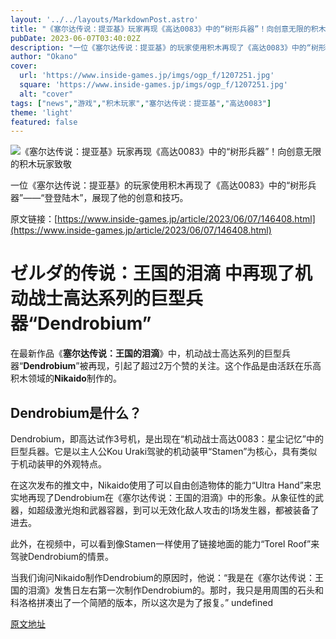 ```yaml
---
layout: '../../layouts/MarkdownPost.astro'
title: "《塞尔达传说：提亚基》玩家再现《高达0083》中的“树形兵器”！向创意无限的积木玩家致敬"
pubDate: 2023-06-07T03:40:02Z
description: "一位《塞尔达传说：提亚基》的玩家使用积木再现了《高达0083》中的“树形兵器”——“登登陆木”，展现了他的创意和技巧。"
author: "Okano"
cover:
  url: 'https://www.inside-games.jp/imgs/ogp_f/1207251.jpg'
  square: 'https://www.inside-games.jp/imgs/ogp_f/1207251.jpg'
  alt: "cover"
tags: ["news","游戏","积木玩家","塞尔达传说：提亚基","高达0083"]
theme: 'light'
featured: false
---
```


![《塞尔达传说：提亚基》玩家再现《高达0083》中的“树形兵器”！向创意无限的积木玩家致敬](https://www.inside-games.jp/imgs/ogp_f/1207251.jpg)

一位《塞尔达传说：提亚基》的玩家使用积木再现了《高达0083》中的“树形兵器”——“登登陆木”，展现了他的创意和技巧。

原文链接：[https://www.inside-games.jp/article/2023/06/07/146408.html](https://www.inside-games.jp/article/2023/06/07/146408.html)

# ゼルダ的传说：王国的泪滴 中再现了机动战士高达系列的巨型兵器“Dendrobium”

在最新作品《<b>塞尔达传说：王国的泪滴</b>》中，机动战士高达系列的巨型兵器“<b>Dendrobium</b>”被再现，引起了超过2万个赞的关注。这个作品是由活跃在乐高积木领域的<b>Nikaido</b>制作的。

## Dendrobium是什么？

Dendrobium，即高达试作3号机，是出现在“机动战士高达0083：星尘记忆”中的巨型兵器。它是以主人公Kou Uraki驾驶的机动装甲“Stamen”为核心，具有类似于机动装甲的外观特点。

在这次发布的推文中，Nikaido使用了可以自由创造物体的能力“Ultra Hand”来忠实地再现了Dendrobium在《塞尔达传说：王国的泪滴》中的形象。从象征性的武器，如超级激光炮和武器容器，到可以无效化敌人攻击的I场发生器，都被装备了进去。

此外，在视频中，可以看到像Stamen一样使用了链接地面的能力“Torel Roof”来驾驶Dendrobium的情景。

当我们询问Nikaido制作Dendrobium的原因时，他说：“我是在《塞尔达传说：王国的泪滴》发售日左右第一次制作Dendrobium的。那时，我只是用周围的石头和科洛格拼凑出了一个简陋的版本，所以这次是为了报复。”
undefined

  [原文地址](https://www.inside-games.jp/article/2023/06/07/146408.html)